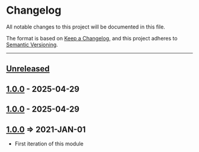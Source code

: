 # Changelog

All notable changes to this project will be documented in this file.

The format is based on [Keep a Changelog](https://keepachangelog.com/en/1.0.0/),
and this project adheres to [Semantic Versioning](https://semver.org/spec/v2.0.0.html).

* * *

## [Unreleased]

## [1.0.0] - 2025-04-29

## [1.0.0] - 2025-04-29

## [1.0.0] => 2021-JAN-01

- First iteration of this module

[unreleased]: https://github.com/coldbox-modules/cbsecurity-verify/compare/v1.0.0...HEAD
[1.0.0]: https://github.com/coldbox-modules/cbsecurity-verify/compare/v1.0.0...v1.0.0
